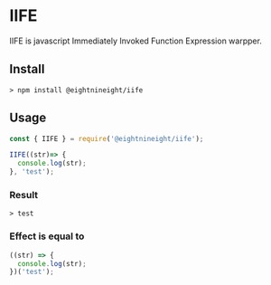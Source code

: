 # IIFE

IIFE is javascript Immediately Invoked Function Expression warpper.

## Install
```shell
> npm install @eightnineight/iife
```

## Usage
```javascript
const { IIFE } = require('@eightnineight/iife');

IIFE((str)=> {
  console.log(str);
}, 'test');
```
### Result
```shell
> test
```

### Effect is equal to
```javascript
((str) => {
  console.log(str);
})('test');
```